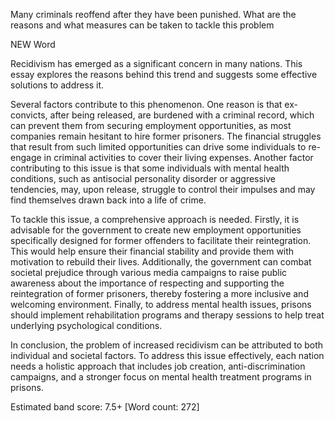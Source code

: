 Many criminals reoffend after they have been punished.
What are the reasons and what measures can be taken to tackle
this problem

NEW Word



Recidivism has emerged as a significant concern in many nations. 
This essay explores the reasons behind this trend and suggests 
some effective solutions to address it.

Several factors contribute to this phenomenon. One reason 
is that ex-convicts, after being released, are burdened with 
a criminal record, which can prevent them from securing 
employment opportunities, as most companies remain hesitant 
to hire former prisoners. The financial struggles that result 
from such limited opportunities can drive some individuals 
to re- engage in criminal activities to cover their living 
expenses. Another factor contributing to this issue is that 
some individuals with mental health conditions, such as 
antisocial personality disorder or aggressive tendencies,
may, upon release, struggle to control their impulses and may 
find themselves drawn back into a life of crime.

To tackle this issue, a comprehensive approach is needed. 
Firstly, it is advisable for the government to create new 
employment opportunities specifically designed for former 
offenders to facilitate their reintegration. This would help 
ensure their financial stability and provide them with motivation 
to rebuild their lives. Additionally, the government can combat 
societal prejudice through various media campaigns to raise 
public awareness about the importance of respecting and 
supporting the reintegration of former prisoners, thereby 
fostering a more inclusive and welcoming environment. Finally, 
to address mental health issues, prisons should implement 
rehabilitation programs and therapy sessions to help treat 
underlying psychological conditions.

In conclusion, the problem of increased recidivism can be 
attributed to both individual and societal factors. To address 
this issue effectively, each nation needs a holistic approach 
that includes job creation, anti-discrimination campaigns, and 
a stronger focus on mental health treatment programs in prisons.

Estimated band score: 7.5+
[Word count: 272]